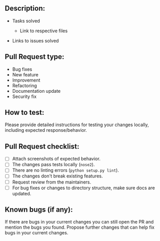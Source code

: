 ## Description:

- Tasks solved

  - Link to respective files

- Links to issues solved

## Pull Request type:

- Bug fixes
- New feature
- Improvement
- Refactoring
- Documentation update
- Security fix

## How to test:

Please provide detailed instructions for testing your changes locally, including expected response/behavior.

## Pull Request checklist:

- [ ] Attach screenshots of expected behavior.
- [ ] The changes pass tests locally (`nose2`).
- [ ] There are no linting errors (`python setup.py lint`).
- [ ] The changes don't break existing features.
- [ ] Request review from the maintainers.
- [ ] For bug fixes or changes to directory structure, make sure docs are updated.

## Known bugs (if any):

If there are bugs in your current changes you can still open the PR and mention the bugs you found. Propose further changes that can help fix bugs in your current changes.
